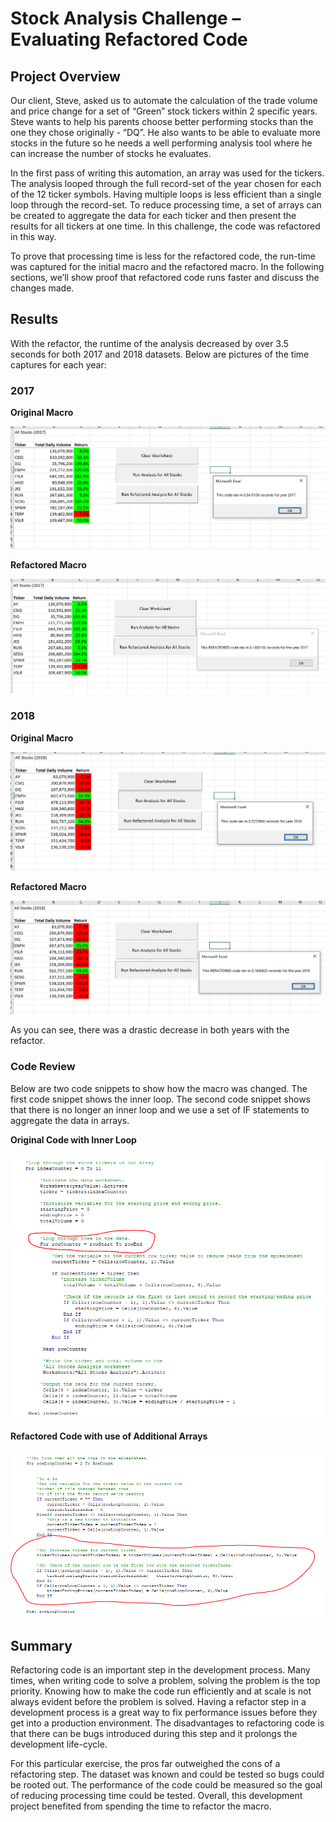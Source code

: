 # Stock Analysis Challenge – Evaluating Refactored Code
## Project Overview
Our client, Steve, asked us to automate the calculation of the trade volume and price change for a set of “Green” stock tickers within 2 specific years.  Steve wants to help his parents choose better performing stocks than the one they chose originally - “DQ”. He also wants to be able to evaluate more stocks in the future so he needs a well performing analysis tool where he can increase the number of stocks he evaluates.  

In the first pass of writing this automation, an array was used for the tickers.  The analysis looped through the full record-set of the year chosen for each of the 12 ticker symbols.  Having multiple loops is less efficient than a single loop through the record-set.  To reduce processing time, a set of arrays can be created to aggregate the data for each ticker and then present the results for all tickers at one time.  In this challenge, the code was refactored in this way.

To prove that processing time is less for the refactored code, the run-time was captured for the initial macro and the refactored macro.  In the following sections, we’ll show proof that refactored code runs faster and discuss the changes made.

## Results
With the refactor, the runtime of the analysis decreased by over 3.5 seconds for both 2017 and 2018 datasets.  Below are pictures of the time captures for each year:

### 2017

**Original Macro**

![Original Code – 2017](Resources/Original_Code_2017.PNG)

**Refactored Macro**

![Refactored Code – 2017](Resources/Refactored_2017.PNG)

### 2018

**Original Macro**

![Original Code – 2018](Resources/Original_Code_2018.PNG)

**Refactored Macro**

![Refactored Code – 2018](Resources/Refactored_2018.PNG)


As you can see, there was a drastic decrease in both years with the refactor.  

### Code Review

Below are two code snippets to show how the macro was changed.  The first code snippet shows the inner loop.  The second code snippet shows that there is no longer an inner loop and we use a set of IF statements to aggregate the data in arrays. 

**Original Code with Inner Loop**

![Original Code with Inner Loop](Resources/Original_Code_Snippet_Inner_Loop.PNG)

**Refactored Code with use of Additional Arrays**

![Refactored Code with Use of Additional Arrays](Resources/Refactored_Code_Snippet_No_Inner_Loop.PNG)

## Summary

Refactoring code is an important step in the development process.  Many times, when writing code to solve a problem, solving the problem is the top priority.  Knowing how to make the code run efficiently and at scale is not always evident before the problem is solved.  Having a refactor step in a development process is a great way to fix performance issues before they get into a production environment.  The disadvantages to refactoring code is that there can be bugs introduced during this step and it prolongs the development life-cycle. 

For this particular exercise, the pros far outweighed the cons of a refactoring step.  The dataset was known and could be tested so bugs could be rooted out.  The performance of the code could be measured so the goal of reducing processing time could be tested.   Overall, this development project benefited from spending the time to refactor the macro.



